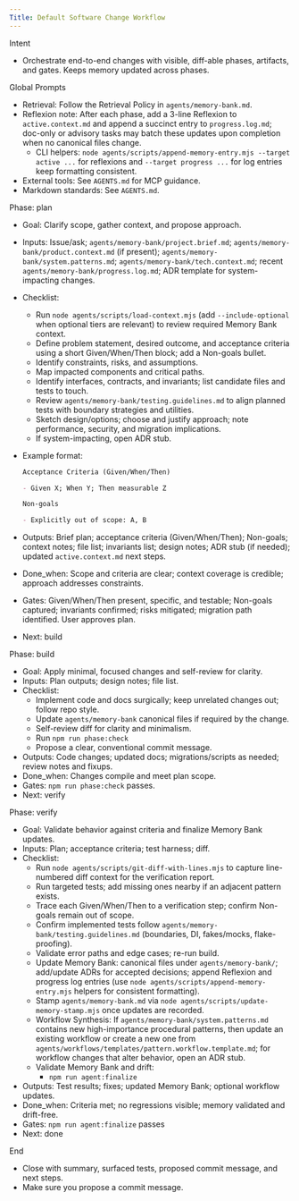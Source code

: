 ```yaml
---
Title: Default Software Change Workflow
---
```


Intent

- Orchestrate end-to-end changes with visible, diff-able phases, artifacts, and gates. Keeps memory updated across phases.

Global Prompts

- Retrieval: Follow the Retrieval Policy in `agents/memory-bank.md`.
- Reflexion note: After each phase, add a 3-line Reflexion to `active.context.md` and append a succinct entry to `progress.log.md`; doc-only or advisory tasks may batch these updates upon completion when no canonical files change.
  - CLI helpers: `node agents/scripts/append-memory-entry.mjs --target active ...` for reflexions and `--target progress ...` for log entries keep formatting consistent.
- External tools: See `AGENTS.md` for MCP guidance.
- Markdown standards: See `AGENTS.md`.

Phase: plan

- Goal: Clarify scope, gather context, and propose approach.
- Inputs: Issue/ask; `agents/memory-bank/project.brief.md`; `agents/memory-bank/product.context.md` (if present); `agents/memory-bank/system.patterns.md`; `agents/memory-bank/tech.context.md`; recent `agents/memory-bank/progress.log.md`; ADR template for system-impacting changes.
- Checklist:
  - Run `node agents/scripts/load-context.mjs` (add `--include-optional` when optional tiers are relevant) to review required Memory Bank context.
  - Define problem statement, desired outcome, and acceptance criteria using a short Given/When/Then block; add a Non-goals bullet.
  - Identify constraints, risks, and assumptions.
  - Map impacted components and critical paths.
  - Identify interfaces, contracts, and invariants; list candidate files and tests to touch.
  - Review `agents/memory-bank/testing.guidelines.md` to align planned tests with boundary strategies and utilities.
  - Sketch design/options; choose and justify approach; note performance, security, and migration implications.
  - If system-impacting, open ADR stub.
- Example format:

  ```md
  Acceptance Criteria (Given/When/Then)

  - Given X; When Y; Then measurable Z

  Non-goals

  - Explicitly out of scope: A, B
  ```

- Outputs: Brief plan; acceptance criteria (Given/When/Then); Non-goals; context notes; file list; invariants list; design notes; ADR stub (if needed); updated `active.context.md` next steps.
- Done_when: Scope and criteria are clear; context coverage is credible; approach addresses constraints.
- Gates: Given/When/Then present, specific, and testable; Non-goals captured; invariants confirmed; risks mitigated; migration path identified. User approves plan.
- Next: build

Phase: build

- Goal: Apply minimal, focused changes and self-review for clarity.
- Inputs: Plan outputs; design notes; file list.
- Checklist:
  - Implement code and docs surgically; keep unrelated changes out; follow repo style.
  - Update `agents/memory-bank` canonical files if required by the change.
  - Self-review diff for clarity and minimalism.
  - Run `npm run phase:check`
  - Propose a clear, conventional commit message.
- Outputs: Code changes; updated docs; migrations/scripts as needed; review notes and fixups.
- Done_when: Changes compile and meet plan scope.
- Gates: `npm run phase:check` passes.
- Next: verify

Phase: verify

- Goal: Validate behavior against criteria and finalize Memory Bank updates.
- Inputs: Plan; acceptance criteria; test harness; diff.
- Checklist:
  - Run `node agents/scripts/git-diff-with-lines.mjs` to capture line-numbered diff context for the verification report.
  - Run targeted tests; add missing ones nearby if an adjacent pattern exists.
  - Trace each Given/When/Then to a verification step; confirm Non-goals remain out of scope.
  - Confirm implemented tests follow `agents/memory-bank/testing.guidelines.md` (boundaries, DI, fakes/mocks, flake-proofing).
  - Validate error paths and edge cases; re-run build.
  - Update Memory Bank: canonical files under `agents/memory-bank/`; add/update ADRs for accepted decisions; append Reflexion and progress log entries (use `node agents/scripts/append-memory-entry.mjs` helpers for consistent formatting).
  - Stamp `agents/memory-bank.md` via `node agents/scripts/update-memory-stamp.mjs` once updates are recorded.
  - Workflow Synthesis: If `agents/memory-bank/system.patterns.md` contains new high-importance procedural patterns, then update an existing workflow or create a new one from `agents/workflows/templates/pattern.workflow.template.md`; for workflow changes that alter behavior, open an ADR stub.
  - Validate Memory Bank and drift:
    - `npm run agent:finalize`
- Outputs: Test results; fixes; updated Memory Bank; optional workflow updates.
- Done_when: Criteria met; no regressions visible; memory validated and drift-free.
- Gates: `npm run agent:finalize` passes
- Next: done

End

- Close with summary, surfaced tests, proposed commit message, and next steps.
- Make sure you propose a commit message.
